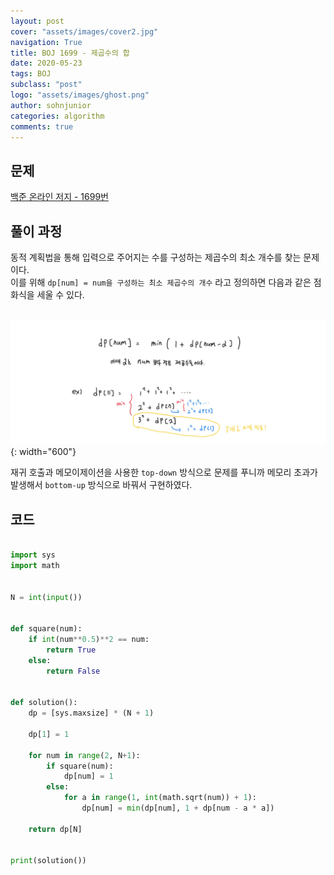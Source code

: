 ```yaml
---
layout: post
cover: "assets/images/cover2.jpg"
navigation: True
title: BOJ 1699 - 제곱수의 합
date: 2020-05-23
tags: BOJ
subclass: "post"
logo: "assets/images/ghost.png"
author: sohnjunior
categories: algorithm
comments: true
---
```


## 문제

[백준 온라인 저지 - 1699번](https://www.acmicpc.net/problem/1699)

## 풀이 과정

동적 계획법을 통해 입력으로 주어지는 수를 구성하는 제곱수의 최소 개수를 찾는 문제이다. <br>
이를 위해 `dp[num] = num을 구성하는 최소 제곱수의 개수` 라고 정의하면 다음과 같은 점화식을 세울 수 있다.<br><br>

![이미지](/assets/images/boj/boj-1699.png){: width="600"}

재귀 호출과 메모이제이션을 사용한 `top-down` 방식으로 문제를 푸니까 메모리 초과가 발생해서 `bottom-up` 방식으로 바꿔서 구현하였다. <br>

## 코드

```python

import sys
import math


N = int(input())


def square(num):
    if int(num**0.5)**2 == num:
        return True
    else:
        return False


def solution():
    dp = [sys.maxsize] * (N + 1)

    dp[1] = 1

    for num in range(2, N+1):
        if square(num):
            dp[num] = 1
        else:
            for a in range(1, int(math.sqrt(num)) + 1):
                dp[num] = min(dp[num], 1 + dp[num - a * a])

    return dp[N]


print(solution())

```
